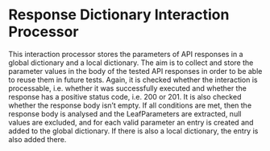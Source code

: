 # Response Dictionary Interaction Processor
This interaction processor stores the parameters of API responses in a global dictionary and a local dictionary. The aim is to collect and store the parameter values in the body of the tested API responses in order to be able to reuse them in future tests. Again, it is checked whether the interaction is processable, i.e. whether it was successfully executed and whether the response has a positive status code, i.e. 200 or 201. It is also checked whether the response body isn’t empty. If all conditions are met, then the response body is analysed and the LeafParameters are extracted, null values are excluded, and for each valid parameter an entry is created and added to the global dictionary. If there is also a local dictionary, the entry is also added there.